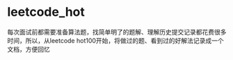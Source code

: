 # leetcode_hot
每次面试前都需要准备算法题，找简单明了的题解、理解历史提交记录都花费很多时间，所以，从leetcode hot100开始，将做过的题、看到过的好解法记录成一个文档，方便回忆
